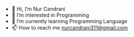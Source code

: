 - 👋 Hi, I’m Nur Candrani
- 👀 I’m interested in Programming
- 🌱 I’m currently learning Programming Language
- 📫 How to reach me nurcandrani311@gmail.com

<!---
ncandrani/ncandrani is a ✨ special ✨ repository because its `README.md` (this file) appears on your GitHub profile.
You can click the Preview link to take a look at your changes.
--->

